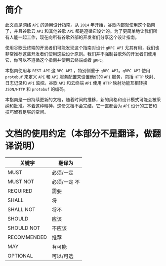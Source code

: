 # 简介

此文章是网络 `API` 的通用设计指南。从 `2014` 年开始，谷歌内部就使用这个指南了，并且谷歌云 `API` 和其他谷歌 `API` 都是遵循它设计的。为了更简单地让我们所有人能一起工作，现在向所有谷歌外部的开发者们分享这个设计指南。

使用谷歌云终端的开发者们可能发现这个指南对设计 `gRPC API` 尤其有用，我们也非常推荐这些开发者们使用这些设计原则。我们并不强制谷歌外的开发者们使用它，你可以不遵循这个指南并使用云终端或者 `gRPC`。

本指南使用与 `REST API` 这 `RPC API` ，特别侧重于 `gRPC API`。`gRPC API` 使用 `protobuf` 来定义 `API` 和 `API` 服务配置来设置他们的 `API` 服务，包括 `HTTP` 映射、日志记录和 `API` 监控。谷歌 `API` 和云终端 `API` 使用 `HTTP` 映射功能互相转换 `JSON/HTTP` 和 `protobuf` 的编码。

本指南是一份持续更新的文档，随着时间的推移，新的风格和设计模式可能会被采纳和批准。本着这种精神，这份文档不会完结，它一直都会为 `API` 设计的工艺和技巧留有足够的空间。

# 文档的使用约定（本部分不是翻译，做翻译说明）
关键字 | 翻译为
---|---
MUST | 必须/一定
MUST NOT | 必须/一定 不
REQUIRED | 需要
SHALL | 将
SHALL NOT | 将不
SHOULD | 应该
SHOULD NOT | 不应该
RECOMMENDED | 推荐
MAY | 有可能
OPTIONAL | 可以/可选 
